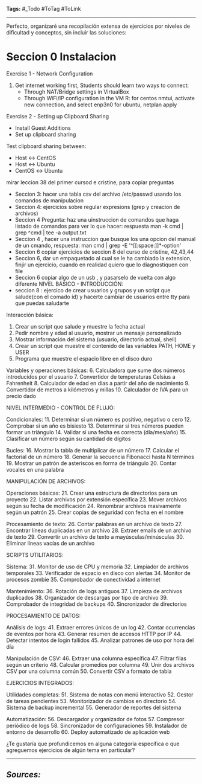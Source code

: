 **Tags:** #_Todo
#ToTag #ToLink 
- - -
Perfecto, organizaré una recopilación extensa de ejercicios por niveles de dificultad y conceptos, sin incluir las soluciones:


# Seccion 0 Instalacion

Exercise 1 - Network Configuration
1. Get internet working first,  Students should learn two ways to connect:
   - Through NAT/Bridge settings in VirtualBox
   - Through WiFi/IP configuration in the VM
R: for centos nmtui, activate new connection, and select enp3n0
for ubuntu, netplan apply 

Exercise 2 - Setting up Clipboard Sharing
   - Install Guest Additions
   - Set up clipboard sharing

Test clipboard sharing between:
   - Host ↔ CentOS
   - Host ↔ Ubuntu 
   - CentOS ↔ Ubuntu


mirar leccion 38 del primer cursod e cristine, para copiar preguntas

- Seccion 3: hacer una tabla csv del archivo /etc/passwd usando los comandos de manipulacion
- Seccion 4: ejercicios sobre regular expresions (grep y creacion de archivos)
- Seccion 4 Pregunta: haz una uinstruccion de comandos que haga listado de comandos para ver lo que hacer: respuesta man -k cmd | grep \^cmd |  tee -a output.txt
- Seccion 4 , hacer una instruccion que busque los una opcion del manual de un cmando, respuesta: man cmd | grep -E '^\[\[:space:]]*-option'
- Seccion 6  copiar ejercicios de seccion 8 del curso de cristine, 42,43,44
- Seccion 6, dar un empaquetado al cual se le ha cambiado la extension, finjir un ejercicio, cuando en realidad quiero que lo diagnostiquen con file
- Seccion 6 copiar algo de un usb , y pasarselo de vuelta con algo diferente
NIVEL BÁSICO - INTRODUCCIÓN:
- seccion 8 : ejercico de crear usuarios y grupos y un script que salude(con el comado id) y hacerte cambiar de usuarios entre tty para que puedas saludarte

Interacción básica:
1. Crear un script que salude y muestre la fecha actual
2. Pedir nombre y edad al usuario, mostrar un mensaje personalizado
3. Mostrar información del sistema (usuario, directorio actual, shell)
4. Crear un script que muestre el contenido de las variables PATH, HOME y USER
5. Programa que muestre el espacio libre en el disco duro

Variables y operaciones básicas:
6. Calculadora que sume dos números introducidos por el usuario
7. Convertidor de temperaturas Celsius a Fahrenheit
8. Calculador de edad en días a partir del año de nacimiento
9. Convertidor de metros a kilómetros y millas
10. Calculador de IVA para un precio dado

NIVEL INTERMEDIO - CONTROL DE FLUJO:

Condicionales:
11. Determinar si un número es positivo, negativo o cero
12. Comprobar si un año es bisiesto
13. Determinar si tres números pueden formar un triángulo
14. Validar si una fecha es correcta (día/mes/año)
15. Clasificar un número según su cantidad de dígitos

Bucles:
16. Mostrar la tabla de multiplicar de un número
17. Calcular el factorial de un número
18. Generar la secuencia Fibonacci hasta N términos
19. Mostrar un patrón de asteriscos en forma de triángulo
20. Contar vocales en una palabra

MANIPULACIÓN DE ARCHIVOS:

Operaciones básicas:
21. Crear una estructura de directorios para un proyecto
22. Listar archivos por extensión específica
23. Mover archivos según su fecha de modificación
24. Renombrar archivos masivamente según un patrón
25. Crear copias de seguridad con fecha en el nombre

Procesamiento de texto:
26. Contar palabras en un archivo de texto
27. Encontrar líneas duplicadas en un archivo
28. Extraer emails de un archivo de texto
29. Convertir un archivo de texto a mayúsculas/minúsculas
30. Eliminar líneas vacías de un archivo

SCRIPTS UTILITARIOS:

Sistema:
31. Monitor de uso de CPU y memoria
32. Limpiador de archivos temporales
33. Verificador de espacio en disco con alertas
34. Monitor de procesos zombie
35. Comprobador de conectividad a internet

Mantenimiento:
36. Rotación de logs antiguos
37. Limpieza de archivos duplicados
38. Organizador de descargas por tipo de archivo
39. Comprobador de integridad de backups
40. Sincronizador de directorios

PROCESAMIENTO DE DATOS:

Análisis de logs:
41. Extraer errores únicos de un log
42. Contar ocurrencias de eventos por hora
43. Generar resumen de accesos HTTP por IP
44. Detectar intentos de login fallidos
45. Analizar patrones de uso por hora del día

Manipulación de CSV:
46. Extraer una columna específica
47. Filtrar filas según un criterio
48. Calcular promedios por columna
49. Unir dos archivos CSV por una columna común
50. Convertir CSV a formato de tabla

EJERCICIOS INTEGRADOS:

Utilidades completas:
51. Sistema de notas con menú interactivo
52. Gestor de tareas pendientes
53. Monitorizador de cambios en directorio
54. Sistema de backup incremental
55. Generador de reportes del sistema

Automatización:
56. Descargador y organizador de fotos
57. Compresor periódico de logs
58. Sincronizador de configuraciones
59. Instalador de entorno de desarrollo
60. Deploy automatizado de aplicación web

¿Te gustaría que profundicemos en alguna categoría específica o que agreguemos ejercicios de algún tema en particular?

- - - 
## ***Sources:***